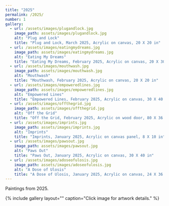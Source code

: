 ```yaml
---
title: "2025"
permalink: /2025/
number: 1
gallery:
  - url: /assets/images/plugandlock.jpg
    image_path: assets/images/plugandlock.jpg
    alt: "Plug and Lock"
    title: "Plug and Lock, March 2025, Acrylic on canvas, 20 X 20 in"
  - url: /assets/images/eatingmydreams.jpg
    image_path: assets/images/eatingmydreams.jpg
    alt: "Eating My Dreams"
    title: "Eating My Dreams, February 2025, Acrylic on canvas, 20 X 30 in"
  - url: /assets/images/mouthwash.jpg
    image_path: assets/images/mouthwash.jpg
    alt: "Mouthwash"
    title: "Mouthwash, February 2025, Acrylic on canvas, 20 X 20 in"
  - url: /assets/images/empoweredlines.jpg
    image_path: assets/images/empoweredlines.jpg
    alt: "Empowered Lines"
    title: "Empowered Lines, February 2025, Acrylic on canvas, 30 X 40 in"
  - url: /assets/images/offthegrid.jpg
    image_path: assets/images/offthegrid.jpg
    alt: "Off the Grid"
    title: "Off the Grid, February 2025, Acrylic on wood door, 80 X 36 in"
  - url: /assets/images/imprints.jpg
    image_path: assets/images/imprints.jpg
    alt: "Imprints"
    title: "Imprints, January 2025, Acrylic on canvas panel, 8 X 10 in"
  - url: /assets/images/pawsout.jpg
    image_path: assets/images/pawsout.jpg
    alt: "Paws Out"
    title: "Paws Out, January 2025, Acrylic on canvas, 30 X 40 in"
  - url: /assets/images/adoseofulosis.jpg
    image_path: assets/images/adoseofulosis.jpg
    alt: "A Dose of Ulosis"
    title: "A Dose of Ulosis, January 2025, Acrylic on canvas, 24 X 36 in"
---
```

Paintings from 2025.

{% include gallery layout="" caption="Click image for artwork details." %}
